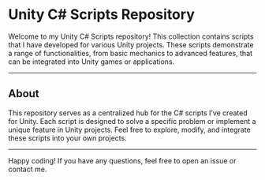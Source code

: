 # Unity C# Scripts Repository

Welcome to my Unity C# Scripts repository! This collection contains scripts that I have developed for various Unity projects. These scripts demonstrate a range of functionalities, from basic mechanics to advanced features, that can be integrated into Unity games or applications.

---
## About

This repository serves as a centralized hub for the C# scripts I’ve created for Unity. Each script is designed to solve a specific problem or implement a unique feature in Unity projects. Feel free to explore, modify, and integrate these scripts into your own projects.

---

Happy coding! If you have any questions, feel free to open an issue or contact me.

